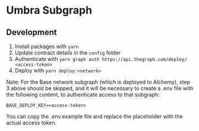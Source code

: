# Umbra Subgraph

## Development

1. Install packages with `yarn`
2. Update contract details in the `config` folder
3. Authenticate with `yarn graph auth https://api.thegraph.com/deploy/ <access-token>`
4. Deploy with `yarn deploy:<network>`

Note: For the Base network subgraph (which is deployed to Alchemy), step 3 above should be skipped, and it will be necessary to create a .env file with the following content, to authenticate access to that subgraph:

```
BASE_DEPLOY_KEY=<access-token>
```

You can copy the .env.example file and replace the placeholder with the actual access token.
